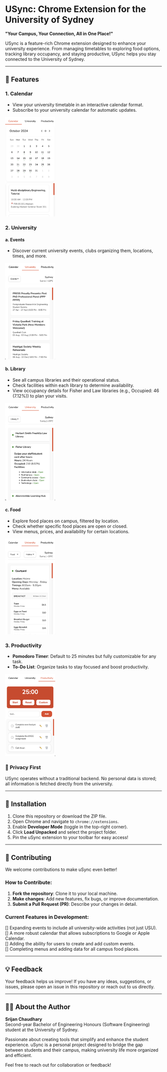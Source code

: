 # USync: Chrome Extension for the University of Sydney  

**"Your Campus, Your Connection, All in One Place!"**

USync is a feature-rich Chrome extension designed to enhance your university experience. From managing timetables to exploring food options, tracking library occupancy, and staying productive, USync helps you stay connected to the University of Sydney.

---
## 🚀 Features  

### 1. **Calendar**  
- View your university timetable in an interactive calendar format.  
- Subscribe to your university calendar for automatic updates.  
<img src="assets/promotional/calendar.png" width="32%" />

### 2. **University**  
#### a. **Events**  
- Discover current university events, clubs organizing them, locations, times, and more.  
<img src="assets/promotional/events.png" width="32%" />

#### b. **Library**  
- See all campus libraries and their operational status.  
- Check facilities within each library to determine availability.  
- View occupancy details for Fisher and Law libraries (e.g., Occupied: 46 (7.12%)) to plan your visits.  
<img src="assets/promotional/library.png" width="32%" />

#### c. **Food**  
- Explore food places on campus, filtered by location.  
- Check whether specific food places are open or closed.  
- View menus, prices, and availability for certain locations.  
<img src="assets/promotional/food.png" width="32%" />

### 3. **Productivity**  
- **Pomodoro Timer**: Default to 25 minutes but fully customizable for any task.  
- **To-Do List**: Organize tasks to stay focused and boost productivity.  
<img src="assets/promotional/productivity.png" width="32%" />


### 🔐 **Privacy First**  
USync operates without a traditional backend. No personal data is stored; all information is fetched directly from the university.  

---

## 🔧 Installation  

1. Clone this repository or download the ZIP file.  
2. Open Chrome and navigate to `chrome://extensions`.  
3. Enable **Developer Mode** (toggle in the top-right corner).  
4. Click **Load Unpacked** and select the project folder.  
5. Pin the uSync extension to your toolbar for easy access!  

---

## 🤝 Contributing  

We welcome contributions to make uSync even better!  

### How to Contribute:  
1. **Fork the repository**: Clone it to your local machine.  
2. **Make changes**: Add new features, fix bugs, or improve documentation.  
3. **Submit a Pull Request (PR)**: Describe your changes in detail.  

### Current Features in Development:  
[] Expanding events to include all university-wide activities (not just USU).  
[] A more robust calendar that allows subscriptions to Google or Apple Calendar.  
[] Adding the ability for users to create and add custom events.  
[] Completing menus and adding data for all campus food places.  

---

## 💡 Feedback  

Your feedback helps us improve! If you have any ideas, suggestions, or issues, please open an issue in this repository or reach out to us directly.  

---

## 👨‍💻 About the Author  

**Srijan Chaudhary**  
Second-year Bachelor of Engineering Honours (Software Engineering) student at the University of Sydney.  

Passionate about creating tools that simplify and enhance the student experience. uSync is a personal project designed to bridge the gap between students and their campus, making university life more organized and efficient.  

Feel free to reach out for collaboration or feedback!  

